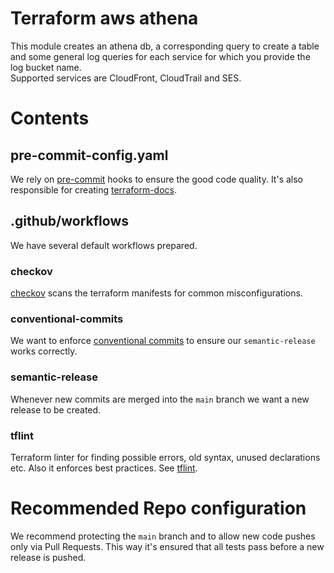 # Terraform aws athena

This module creates an athena db, a corresponding query to create a table and some general log queries for each service for which you provide the log bucket name.  
Supported services are CloudFront, CloudTrail and SES.

# Contents

## pre-commit-config.yaml

We rely on [pre-commit](https://pre-commit.com/) hooks to ensure the good code quality. It's also responsible for creating [terraform-docs](https://terraform-docs.io/).

## .github/workflows

We have several default workflows prepared.

### checkov

[checkov](https://www.checkov.io/) scans the terraform manifests for common misconfigurations.

### conventional-commits

We want to enforce [conventional commits](https://www.conventionalcommits.org/en/v1.0.0/) to ensure our `semantic-release` works correctly.

### semantic-release

Whenever new commits are merged into the `main` branch we want a new release to be created.

### tflint

Terraform linter for finding possible errors, old syntax, unused declarations etc. Also it enforces best practices. See [tflint](https://github.com/terraform-linters/tflint).

# Recommended Repo configuration

We recommend protecting the `main` branch and to allow new code pushes only via Pull Requests. This way it's ensured that all tests pass before a new release is pushed.
